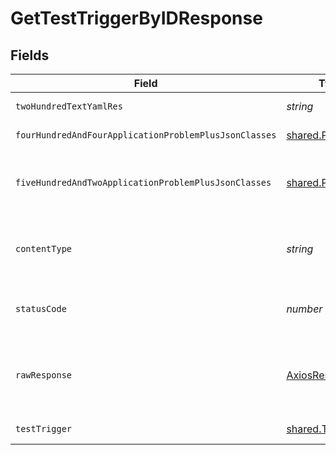 # GetTestTriggerByIDResponse


## Fields

| Field                                                           | Type                                                            | Required                                                        | Description                                                     |
| --------------------------------------------------------------- | --------------------------------------------------------------- | --------------------------------------------------------------- | --------------------------------------------------------------- |
| `twoHundredTextYamlRes`                                         | *string*                                                        | :heavy_minus_sign:                                              | successful operation                                            |
| `fourHundredAndFourApplicationProblemPlusJsonClasses`           | [shared.Problem](../../../sdk/models/shared/problem.md)[]       | :heavy_minus_sign:                                              | test trigger not found                                          |
| `fiveHundredAndTwoApplicationProblemPlusJsonClasses`            | [shared.Problem](../../../sdk/models/shared/problem.md)[]       | :heavy_minus_sign:                                              | problem communicating with kubernetes cluster                   |
| `contentType`                                                   | *string*                                                        | :heavy_check_mark:                                              | HTTP response content type for this operation                   |
| `statusCode`                                                    | *number*                                                        | :heavy_check_mark:                                              | HTTP response status code for this operation                    |
| `rawResponse`                                                   | [AxiosResponse](https://axios-http.com/docs/res_schema)         | :heavy_check_mark:                                              | Raw HTTP response; suitable for custom response parsing         |
| `testTrigger`                                                   | [shared.TestTrigger](../../../sdk/models/shared/testtrigger.md) | :heavy_minus_sign:                                              | successful operation                                            |